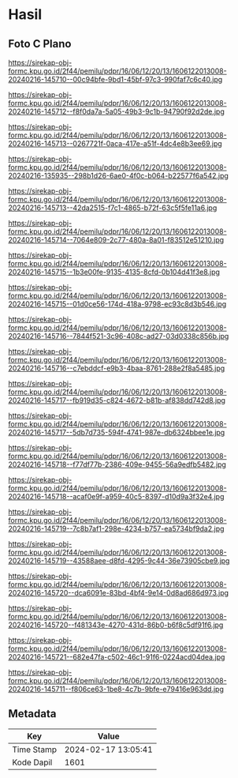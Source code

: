 # Hasil

## Foto C Plano

https://sirekap-obj-formc.kpu.go.id/2f44/pemilu/pdpr/16/06/12/20/13/1606122013008-20240216-145710--00c94bfe-9bd1-45bf-97c3-990faf7c6c40.jpg

https://sirekap-obj-formc.kpu.go.id/2f44/pemilu/pdpr/16/06/12/20/13/1606122013008-20240216-145712--f8f0da7a-5a05-49b3-9c1b-94790f92d2de.jpg

https://sirekap-obj-formc.kpu.go.id/2f44/pemilu/pdpr/16/06/12/20/13/1606122013008-20240216-145713--0267721f-0aca-417e-a51f-4dc4e8b3ee69.jpg

https://sirekap-obj-formc.kpu.go.id/2f44/pemilu/pdpr/16/06/12/20/13/1606122013008-20240216-135935--298b1d26-6ae0-4f0c-b064-b22577f6a542.jpg

https://sirekap-obj-formc.kpu.go.id/2f44/pemilu/pdpr/16/06/12/20/13/1606122013008-20240216-145713--42da2515-f7c1-4865-b72f-63c5f5fe11a6.jpg

https://sirekap-obj-formc.kpu.go.id/2f44/pemilu/pdpr/16/06/12/20/13/1606122013008-20240216-145714--7064e809-2c77-480a-8a01-f83512e51210.jpg

https://sirekap-obj-formc.kpu.go.id/2f44/pemilu/pdpr/16/06/12/20/13/1606122013008-20240216-145715--1b3e00fe-9135-4135-8cfd-0b104d41f3e8.jpg

https://sirekap-obj-formc.kpu.go.id/2f44/pemilu/pdpr/16/06/12/20/13/1606122013008-20240216-145715--01d0ce56-174d-418a-9798-ec93c8d3b546.jpg

https://sirekap-obj-formc.kpu.go.id/2f44/pemilu/pdpr/16/06/12/20/13/1606122013008-20240216-145716--7844f521-3c96-408c-ad27-03d0338c856b.jpg

https://sirekap-obj-formc.kpu.go.id/2f44/pemilu/pdpr/16/06/12/20/13/1606122013008-20240216-145716--c7ebddcf-e9b3-4baa-8761-288e2f8a5485.jpg

https://sirekap-obj-formc.kpu.go.id/2f44/pemilu/pdpr/16/06/12/20/13/1606122013008-20240216-145717--fb919d35-c824-4672-b81b-af838dd742d8.jpg

https://sirekap-obj-formc.kpu.go.id/2f44/pemilu/pdpr/16/06/12/20/13/1606122013008-20240216-145717--5db7d735-594f-4741-987e-db6324bbee1e.jpg

https://sirekap-obj-formc.kpu.go.id/2f44/pemilu/pdpr/16/06/12/20/13/1606122013008-20240216-145718--f77df77b-2386-409e-9455-56a9edfb5482.jpg

https://sirekap-obj-formc.kpu.go.id/2f44/pemilu/pdpr/16/06/12/20/13/1606122013008-20240216-145718--acaf0e9f-a959-40c5-8397-d10d9a3f32e4.jpg

https://sirekap-obj-formc.kpu.go.id/2f44/pemilu/pdpr/16/06/12/20/13/1606122013008-20240216-145719--7c8b7af1-298e-4234-b757-ea5734bf9da2.jpg

https://sirekap-obj-formc.kpu.go.id/2f44/pemilu/pdpr/16/06/12/20/13/1606122013008-20240216-145719--43588aee-d8fd-4295-9c44-36e73905cbe9.jpg

https://sirekap-obj-formc.kpu.go.id/2f44/pemilu/pdpr/16/06/12/20/13/1606122013008-20240216-145720--dca6091e-83bd-4bf4-9e14-0d8ad686d973.jpg

https://sirekap-obj-formc.kpu.go.id/2f44/pemilu/pdpr/16/06/12/20/13/1606122013008-20240216-145720--f481343e-4270-431d-86b0-b6f8c5df91f6.jpg

https://sirekap-obj-formc.kpu.go.id/2f44/pemilu/pdpr/16/06/12/20/13/1606122013008-20240216-145721--682e47fa-c502-46c1-91f6-0224acd04dea.jpg

https://sirekap-obj-formc.kpu.go.id/2f44/pemilu/pdpr/16/06/12/20/13/1606122013008-20240216-145711--f806ce63-1be8-4c7b-9bfe-e79416e963dd.jpg


## Metadata

| Key        | Value               |
| ---------- | ------------------- |
| Time Stamp | 2024-02-17 13:05:41 |
| Kode Dapil | 1601                |



